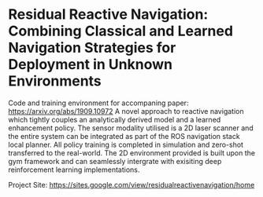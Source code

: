 # Residual Reactive Navigation: Combining Classical and Learned Navigation Strategies for Deployment in Unknown Environments
Code and training environment for accompaning paper: https://arxiv.org/abs/1909.10972
A novel approach to reactive navigation which tightly couples an analytically derived model and a learned enhancement policy. The sensor modality utilised is a 2D laser scanner and the entire system can be integrated as part of the ROS navigation stack local planner. All policy training is completed in simulation and zero-shot transferred to the real-world. The 2D environment provided is built upon the gym framework and can seamlessly intergrate with exisiting deep reinforcement learning implementations.

Project Site: https://sites.google.com/view/residualreactivenavigation/home
